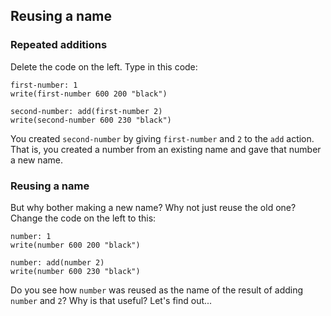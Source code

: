 ## Reusing a name

### Repeated additions

Delete the code on the left. Type in this code:

```
first-number: 1
write(first-number 600 200 "black")

second-number: add(first-number 2)
write(second-number 600 230 "black")
```

You created `second-number` by giving `first-number` and `2` to the `add` action.  That is, you created a number from an existing name and gave that number a new name.

### Reusing a name

But why bother making a new name? Why not just reuse the old one? Change the code on the left to this:

```
number: 1
write(number 600 200 "black")

number: add(number 2)
write(number 600 230 "black")
```

Do you see how `number` was reused as the name of the result of adding `number` and `2`? Why is that useful? Let's find out...

